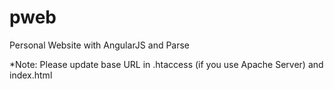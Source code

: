# pweb
Personal Website with AngularJS and Parse

*Note: Please update base URL in .htaccess (if you use Apache Server) and index.html